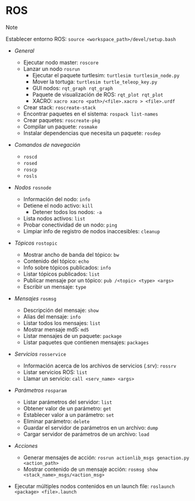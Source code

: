 # ROS

>[!Note]
>Establecer entorno ROS: `source <workspace_path>/devel/setup.bash`

- _General_
	- Ejecutar nodo master: `roscore`
	- Lanzar un nodo `rosrun`
		- Ejecutar el paquete turtlesim: `turtlesim turtlesim_node.py`
		- Mover la tortuga: `turtlesim turtle_teleop_key.py`
		- GUI nodos: `rqt_graph rqt_graph`
		- Paquete de visualización de ROS: `rqt_plot rqt_plot`
		- XACRO: `xacro xacro <path>/<file>.xacro > <file>.urdf`
	- Crear stack: `roscreate-stack`
	- Encontrar paquetes en el sistema: `rospack list-names`
	- Crear paquetes: `roscreate-pkg`
	- Compilar un paquete: `rosmake`
	- Instalar dependencias que necesita un paquete: `rosdep`

- _Comandos de navegación_
	- `roscd`
	- `rosed`
	- `roscp`
	- `rosls`

- _Nodos_ `rosnode`
	- Información del nodo: `info`
	- Detiene el nodo activo: `kill`
		- Detener todos los nodos: `-a`
	- Lista nodos activos: `list`
	- Probar conectividad de un nodo: `ping`
	- Limpiar info de registro de nodos inaccesibles: `cleanup`

- _Tópicos_ `rostopic`
	- Mostrar ancho de banda del tópico: `bw`
	- Contenido del tópico: `echo`
	- Info sobre tópicos publicados: `info`
	- Listar tópicos publicados: `list`
	- Publicar mensaje por un tópico: `pub /<topic> <type> <args>`
	- Escribir un mensaje: `type`

- _Mensajes_ `rosmsg`
	- Descripción del mensaje: `show`
	- Alias del mensaje: `info`
	- Listar todos los mensajes: `list`
	- Mostrar mensaje md5: `md5`
	- Listar mensajes de un paquete: `package`
	- Listar paquetes que contienen mensajes: `packages`

- _Servicios_ `rosservice`
	- Información acerca de los archivos de servicios (.srv): `rossrv`
	- Listar servicios ROS: `list`
	- Llamar un servicio: `call <serv_name> <args>`

- _Parámetros_ `rosparam`
	- Listar parámetros del servidor: `list`
	- Obtener valor de un parámetro: `get`
	- Establecer valor a un parámetro: `set`
	- Eliminar parámetro: `delete`
	- Guardar el servidor de parámetros en un archivo: `dump`
	- Cargar servidor de parámetros de un archivo: `load`

- _Acciones_
	- Generar mensajes de acción: `rosrun actionlib_msgs genaction.py <action_path>`
	- Mostrar contenido de un mensaje acción: `rosmsg show <stack_name>_msgs/<action_msg> `

- Ejecutar múltiples nodos contenidos en un launch file: `roslaunch <package> <file>.launch`

